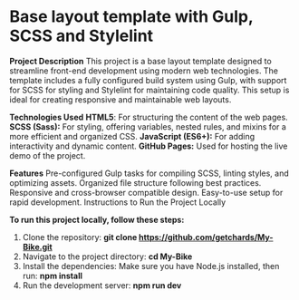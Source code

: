 # Base layout template with Gulp, SCSS and Stylelint

**Project Description**
This project is a base layout template designed to streamline front-end development using modern web technologies. The template includes a fully configured build system using Gulp, with support for SCSS for styling and Stylelint for maintaining code quality. This setup is ideal for creating responsive and maintainable web layouts.

**Technologies Used**
**HTML5**: For structuring the content of the web pages.
**SCSS (Sass):** For styling, offering variables, nested rules, and mixins for a more efficient and organized CSS.
**JavaScript (ES6+):** For adding interactivity and dynamic content.
**GitHub Pages:** Used for hosting the live demo of the project.

**Features**
Pre-configured Gulp tasks for compiling SCSS, linting styles, and optimizing assets.
Organized file structure following best practices.
Responsive and cross-browser compatible design.
Easy-to-use setup for rapid development.
Instructions to Run the Project Locally

**To run this project locally, follow these steps:**
1. Clone the repository: **git clone https://github.com/getchards/My-Bike.git**
2. Navigate to the project directory: **cd My-Bike**
3. Install the dependencies:
Make sure you have Node.js installed, then run: **npm install**
4. Run the development server: **npm run dev**
